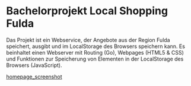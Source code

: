 # Bachelorprojekt Local Shopping Fulda

Das Projekt ist ein Webservice, der Angebote aus der Region Fulda speichert, ausgibt und im LocalStorage des Browsers speichern kann.
Es beinhaltet einen Webserver mit Routing (Go), Webpages (HTML5 & CSS) und Funktionen zur Speicherung von Elementen in der LocalStorage des Browsers (JavaScript).

[homepage_screenshot](homepage_screenshot.jpg)
